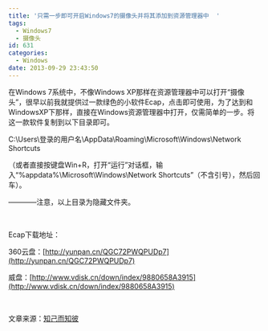 ```yaml
---
title: '只需一步即可开启Windows7的摄像头并将其添加到资源管理器中  '
tags:
  - Windows7
  - 摄像头
id: 631
categories:
  - Windows
date: 2013-09-29 23:43:50
---
```


在Windows 7系统中，不像Windows XP那样在资源管理器中可以打开“摄像头”，很早以前我就提供过一款绿色的小软件Ecap，点击即可使用，为了达到和WindowsXP下那样，直接在Windows资源管理器中打开，仅需简单的一步。将这一款软件复制到以下目录即可。

C:\Users\登录的用户名\AppData\Roaming\Microsoft\Windows\Network Shortcuts

（或者直接按键盘Win+R，打开“运行”对话框，输入“%appdata%\Microsoft\Windows\Network Shortcuts”（不含引号），然后回车）。

————注意，以上目录为隐藏文件夹。

&nbsp;

Ecap下载地址：

360云盘：[http://yunpan.cn/QGC72PWQPUDp7](http://yunpan.cn/QGC72PWQPUDp7)

威盘：[http://www.vdisk.cn/down/index/9880658A3915](http://www.vdisk.cn/down/index/9880658A3915)

&nbsp;

文章来源：[知己而知彼](http://sphrbeu2012.blog.163.com/blog/static/209228074201242273814633/)